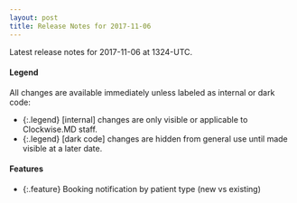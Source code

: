```yaml
---
layout: post
title: Release Notes for 2017-11-06
---
```


Latest release notes for 2017-11-06 at 1324-UTC.

<div class='legend' markdown='1'>

#### Legend

All changes are available immediately unless labeled as internal or dark code:

- {:.legend} [internal] changes are only visible or applicable to Clockwise.MD staff.
- {:.legend} [dark code] changes are hidden from general use until made visible at a later date.

</div>

<div class='features' markdown='1'>

#### Features

- {:.feature} Booking notification by patient type (new vs existing)

</div>

